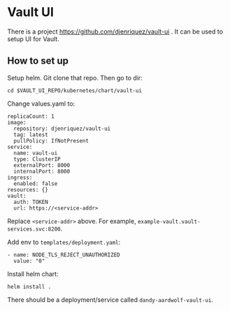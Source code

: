 # Vault UI

There is a project https://github.com/djenriquez/vault-ui .
It can be used to setup UI for Vault.

## How to set up

Setup helm. Git clone that repo. Then go to dir:

```
cd $VAULT_UI_REPO/kubernetes/chart/vault-ui
```

Change values.yaml to:

```
replicaCount: 1
image:
  repository: djenriquez/vault-ui
  tag: latest
  pullPolicy: IfNotPresent
service:
  name: vault-ui
  type: ClusterIP
  externalPort: 8000
  internalPort: 8000
ingress:
  enabled: false
resources: {}
vault:
  auth: TOKEN
  url: https://<service-addr>
```

Replace `<service-addr>` above. For example, `example-vault.vault-services.svc:8200`.


Add env to `templates/deployment.yaml`:

```
- name: NODE_TLS_REJECT_UNAUTHORIZED
  value: "0"
```

Install helm chart:

```
helm install .
```

There should be a deployment/service called `dandy-aardwolf-vault-ui`.
